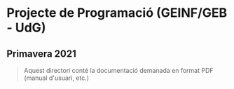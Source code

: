 # Projecte de Programació (GEINF/GEB - UdG)

## Primavera 2021

> Aquest directori conté la documentació demanada en format PDF (manual d'usuari, etc.)
